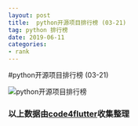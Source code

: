 ```yaml
---
layout: post
title:  python开源项目排行榜 (03-21)
tag: python 排行榜
date: 2019-06-11
categories:
- rank
---
```


#python开源项目排行榜 (03-21)

![python开源项目排行榜](http://code4flutter.oss-cn-beijing.aliyuncs.com/imgs/python.png)












### 以上数据由[code4flutter](http://flutterdev.top)收集整理
